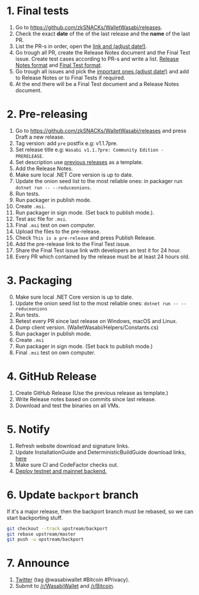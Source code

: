 # 1. Final tests

1. Go to https://github.com/zkSNACKs/WalletWasabi/releases.
2. Check the exact **date** of the of the last release and the **name** of the last PR.
3. List the PR-s in order, open the [link and (adjust date!)](https://github.com/zkSNACKs/WalletWasabi/pulls?q=is%3Apr+merged%3A%3E%3D2019-07-07+sort%3Aupdated-asc).
4. Go trough all PR, create the Release Notes document and the Final Test issue. Create test cases according to PR-s and write a list.  [Release Notes format](https://github.com/zkSNACKs/WalletWasabi/releases/tag/v1.1.6) and [Final Test format](https://github.com/zkSNACKs/WalletWasabi/issues/2227).
5. Go trough all issues and pick the [important ones (adjust date!)](https://github.com/zkSNACKs/WalletWasabi/issues?utf8=%E2%9C%93&q=is%3Aissue+closed%3A%3E%3D2019-07-07+sort%3Aupdated-asc+) and add to Release Notes or to Final Tests if required.
6. At the end there will be a Final Test document and a Release Notes document.

# 2. Pre-releasing

1. Go to https://github.com/zkSNACKs/WalletWasabi/releases and press Draft a new release.
2. Tag version: add `pre` postfix e.g: v1.1.7pre.
3. Set release title e.g: `Wasabi v1.1.7pre: Community Edition - PRERELEASE`.
4. Set description use [previous releases](https://github.com/zkSNACKs/WalletWasabi/releases/tag/1.1.7pre) as a template. 
5. Add the Release Notes.
6. Make sure local .NET Core version is up to date.
7. Update the onion seed list to the most reliable ones: in packager run `dotnet run -- --reduceonions`.
8. Run tests.
9. Run packager in publish mode.
10. Create `.msi`.
11. Run packager in sign mode. (Set back to publish mode.).
12. Test asc file for `.msi`.
12. Final `.msi` test on own computer.
13. Upload the files to the pre-release.
14. Check `This is a pre-release` and press Publish Release.
15. Add the pre-release link to the Final Test issue.
16. Share the Final Test issue link with developers an test it for 24 hour.
17. Every PR which contained by the release must be at least 24 hours old.

# 3. Packaging

0. Make sure local .NET Core version is up to date.
1. Update the onion seed list to the most reliable ones: `dotnet run -- --reduceonions`
2. Run tests.
3. Retest every PR since last release on Windows, macOS and Linux.
4. Dump client version. (WalletWasabi/Helpers/Constants.cs)
5. Run packager in publish mode.
6. Create `.msi`
7. Run packager in sign mode. (Set back to publish mode.)
8. Final `.msi` test on own computer.

# 4. GitHub Release

1. Create GitHub Release (Use the previous release as template.)
2. Write Release notes based on commits since last release.
3. Download and test the binaries on all VMs.

# 5. Notify

1. Refresh website download and signature links.
2. Update InstallationGuide and DeterministicBuildGuide download links, [here](https://github.com/molnard/WasabiDoc/blob/master/docs/.vuepress/variables.js#L3)
3. Make sure CI and CodeFactor checks out.
4. [Deploy testnet and mainnet backend.](https://github.com/zkSNACKs/WalletWasabi/blob/master/WalletWasabi.Documentation/BackendDeployment.md#update)

# 6. Update `backport` branch

If it's a major release, then the backport branch must be rebased, so we can start backporting stuff.

```sh
git checkout --track upstream/backport
git rebase upstream/master
git push -u upstream/backport
```

# 7. Announce

1. [Twitter](https://twitter.com) (tag @wasabiwallet #Bitcoin #Privacy).
2. Submit to [/r/WasabiWallet](https://old.reddit.com/r/WasabiWallet/) and [/r/Bitcoin](https://old.reddit.com/r/Bitcoin/).


